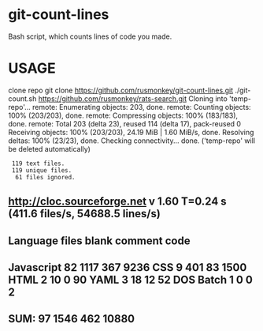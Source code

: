 # git-count-lines
Bash script, which counts lines of code you made.
# USAGE
clone repo git clone https://github.com/rusmonkey/git-count-lines.git
./git-count.sh  https://github.com/rusmonkey/rats-search.git 
Cloning into 'temp-repo'...
remote: Enumerating objects: 203, done.
remote: Counting objects: 100% (203/203), done.
remote: Compressing objects: 100% (183/183), done.
remote: Total 203 (delta 23), reused 114 (delta 17), pack-reused 0
Receiving objects: 100% (203/203), 24.19 MiB | 1.60 MiB/s, done.
Resolving deltas: 100% (23/23), done.
Checking connectivity... done.
('temp-repo' will be deleted automatically)


     119 text files.
     119 unique files.                                          
      61 files ignored.

http://cloc.sourceforge.net v 1.60  T=0.24 s (411.6 files/s, 54688.5 lines/s)
-------------------------------------------------------------------------------
Language                     files          blank        comment           code
-------------------------------------------------------------------------------
Javascript                      82           1117            367           9236
CSS                              9            401             83           1500
HTML                             2             10              0             90
YAML                             3             18             12             52
DOS Batch                        1              0              0              2
-------------------------------------------------------------------------------
SUM:                            97           1546            462          10880
-------------------------------------------------------------------------------
